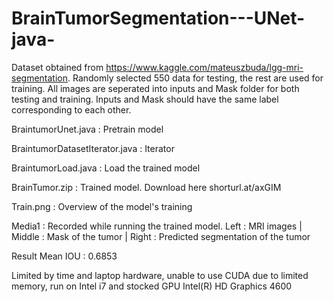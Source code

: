 # BrainTumorSegmentation---UNet-java-

Dataset obtained from https://www.kaggle.com/mateuszbuda/lgg-mri-segmentation.
Randomly selected 550 data for testing, the rest are used for training. All images are seperated into inputs and Mask folder for both testing and training. Inputs and Mask should have the same label corresponding to each other.

BraintumorUnet.java : Pretrain model

BraintumorDatasetIterator.java : Iterator

BraintumorLoad.java : Load the trained model

BrainTumor.zip : Trained model. Download here shorturl.at/axGIM

Train.png : Overview of the model's training

Media1 : Recorded while running the trained model.
Left : MRI images | Middle : Mask of the tumor | Right : Predicted segmentation of the tumor

Result
Mean IOU : 0.6853

Limited by time and laptop hardware, unable to use CUDA due to limited memory, run on Intel i7 and stocked GPU Intel(R) HD Graphics 4600
